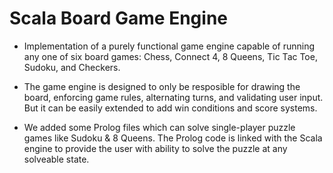 # Scala Board Game Engine

- Implementation of a purely functional game engine capable of running any one of six board games: Chess, Connect 4, 8 Queens, Tic Tac Toe, Sudoku, and Checkers. 

- The game engine is designed to only be resposible for drawing the board, enforcing game rules, alternating turns, and validating user input. But it can be easily extended to add win conditions and score systems.

- We added some Prolog files which can solve single-player puzzle games like Sudoku & 8 Queens. The Prolog code is linked with the Scala engine to provide the user with ability to solve the puzzle at any solveable state.
